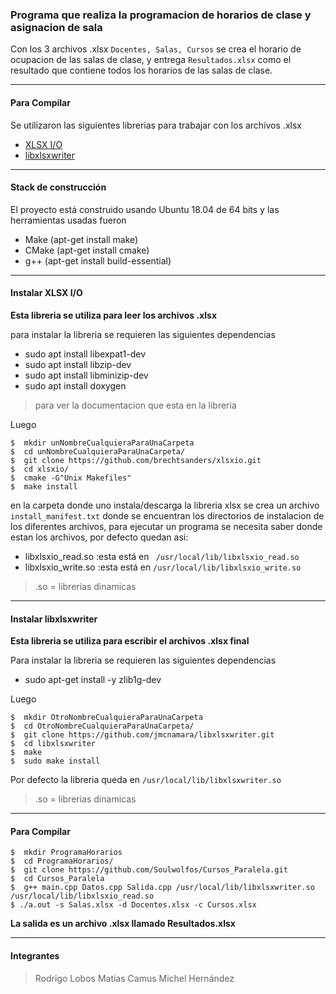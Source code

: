
### Programa que realiza la programacion de horarios de clase y asignacion de sala
Con los 3 archivos .xlsx `Docentes, Salas, Cursos` se crea el horario de ocupacion de las salas de clase, y entrega `Resultados.xlsx` como el resultado que contiene todos los horarios de las salas de clase.

------------


#### Para Compilar
Se utilizaron las siguientes librerias para trabajar con los archivos .xlsx
- [XLSX I/O](https://github.com/brechtsanders/xlsxio "XLSX I/O")
- [libxlsxwriter](https://github.com/jmcnamara/libxlsxwriter "libxlsxwriter")

------------


#### Stack de construcción 
El proyecto  está construido usando Ubuntu 18.04 de 64 bits y las herramientas usadas fueron
- Make (apt-get install make)
- CMake (apt-get install cmake)
- g++ (apt-get install build-essential)

------------

#### Instalar XLSX I/O
**Esta libreria se utiliza para leer los archivos .xlsx**

para instalar la libreria se requieren las siguientes dependencias
- sudo apt install libexpat1-dev 
- sudo apt install libzip-dev
- sudo apt install libminizip-dev
- sudo apt install doxygen 
> para ver la documentacion que esta en la libreria

Luego

```shell
$  mkdir unNombreCualquieraParaUnaCarpeta 
$  cd unNombreCualquieraParaUnaCarpeta/
$  git clone https://github.com/brechtsanders/xlsxio.git
$  cd xlsxio/  
$  cmake -G"Unix Makefiles"
$  make install
```
en la carpeta donde uno instala/descarga la libreria xlsx se crea un archivo     `install_manifest.txt` donde se encuentran los directorios de instalacion de los diferentes archivos, para ejecutar un programa se necesita saber donde estan los archivos, por defecto quedan asi:

- libxlsxio_read.so :esta está en ` /usr/local/lib/libxlsxio_read.so`
- libxlsxio_write.so :esta está en `/usr/local/lib/libxlsxio_write.so` 

>  .so = librerias dinamicas

------------

#### Instalar libxlsxwriter
**Esta libreria se utiliza para escribir el archivos .xlsx final**

Para instalar la libreria se requieren las siguientes dependencias
- sudo apt-get install -y zlib1g-dev

Luego
```shell
$  mkdir OtroNombreCualquieraParaUnaCarpeta 
$  cd OtroNombreCualquieraParaUnaCarpeta/
$  git clone https://github.com/jmcnamara/libxlsxwriter.git
$  cd libxlsxwriter
$  make
$  sudo make install
```
Por defecto la libreria queda en `/usr/local/lib/libxlsxwriter.so ` 
>  .so = librerias dinamicas

------------

#### Para Compilar
```
$  mkdir ProgramaHorarios
$  cd ProgramaHorarios/
$  git clone https://github.com/Soulwolfos/Cursos_Paralela.git
$  cd Cursos_Paralela
$  g++ main.cpp Datos.cpp Salida.cpp /usr/local/lib/libxlsxwriter.so /usr/local/lib/libxlsxio_read.so
$ ./a.out -s Salas.xlsx -d Docentes.xlsx -c Cursos.xlsx 
```
**La salida es un archivo .xlsx llamado Resultados.xlsx**

------------

#### Integrantes
> Rodrigo Lobos 
> Matias Camus
> Michel Hernández 










